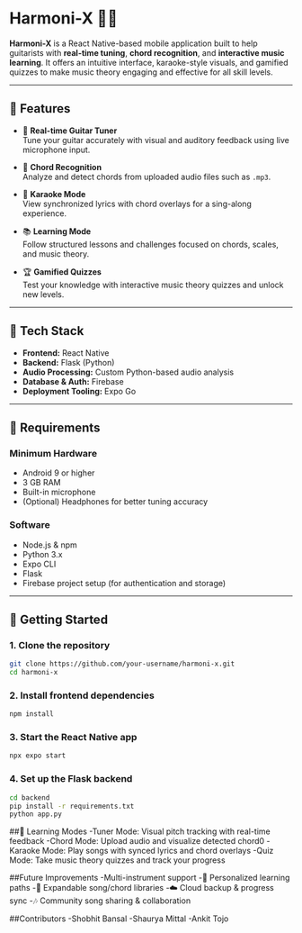 # Harmoni-X 🎸🎶

**Harmoni-X** is a React Native-based mobile application built to help guitarists with **real-time tuning**, **chord recognition**, and **interactive music learning**. It offers an intuitive interface, karaoke-style visuals, and gamified quizzes to make music theory engaging and effective for all skill levels.

---

## 🔑 Features

- 🎵 **Real-time Guitar Tuner**  
  Tune your guitar accurately with visual and auditory feedback using live microphone input.

- 🎼 **Chord Recognition**  
  Analyze and detect chords from uploaded audio files such as `.mp3`.

- 🎤 **Karaoke Mode**  
  View synchronized lyrics with chord overlays for a sing-along experience.

- 📚 **Learning Mode**  
  Follow structured lessons and challenges focused on chords, scales, and music theory.

- 🏆 **Gamified Quizzes**  
  Test your knowledge with interactive music theory quizzes and unlock new levels.

---

## 🧰 Tech Stack

- **Frontend:** React Native  
- **Backend:** Flask (Python)  
- **Audio Processing:** Custom Python-based audio analysis  
- **Database & Auth:** Firebase  
- **Deployment Tooling:** Expo Go

---

## 📱 Requirements

### Minimum Hardware

- Android 9 or higher
- 3 GB RAM
- Built-in microphone
- (Optional) Headphones for better tuning accuracy

### Software

- Node.js & npm
- Python 3.x
- Expo CLI
- Flask
- Firebase project setup (for authentication and storage)

---

## 🚀 Getting Started

### 1. Clone the repository
```bash
git clone https://github.com/your-username/harmoni-x.git
cd harmoni-x
```
### 2. Install frontend dependencies
```bash
npm install
```
### 3. Start the React Native app
```bash
npx expo start
```
### 4. Set up the Flask backend
```bash
cd backend
pip install -r requirements.txt
python app.py
```




##🧠 Learning Modes
-Tuner Mode: Visual pitch tracking with real-time feedback
-Chord Mode: Upload audio and visualize detected chord0
-Karaoke Mode: Play songs with synced lyrics and chord overlays
-Quiz Mode: Take music theory quizzes and track your progress

##Future Improvements
-Multi-instrument support
-🧠 Personalized learning paths
-📂 Expandable song/chord libraries
-☁️ Cloud backup & progress sync
-🎶 Community song sharing & collaboration



##Contributors
-Shobhit Bansal
-Shaurya Mittal
-Ankit Tojo

